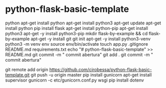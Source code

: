 # python-flask-basic-template
 
 
 
 python
 apt-get install python
 apt-get install python3
 apt-get update
 apt-get install python
 pip install flask
 apt-get install python-pip
 apt-get install python3
 apt-get -y  install python3-pip
mkdir flask-by-example && cd flask-by-example
apt-get -y  install git
git init
apt-get -y  install python3-venv
python3 -m venv env
source env/bin/activate
touch app.py .gitignore README.md requirements.txt
echo "# python-flask-basic-template" >> README.md
git commit -m " commit abertura"
git add .
git commit -m " commit abertura"


git remote add origin https://github.com/cirobessa/python-flask-basic-template.git
git push -u origin master
pip install gunicorn
apt-get install supervisor
gunicorn -c etc/gunicorn.conf.py wsgi
pip install dotenv
